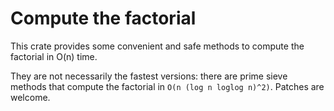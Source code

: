 # Compute the factorial
 
This crate provides some convenient and safe methods to compute the factorial in O(n) time.

They are not necessarily the fastest versions: there are prime sieve methods that
compute the factorial in `O(n (log n loglog n)^2)`. Patches are welcome.
